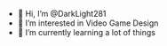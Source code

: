 - 👋 Hi, I’m @DarkLight281
- 👀 I’m interested in Video Game Design
- 🌱 I’m currently learning a lot of things
<!---
DarkLight281/DarkLight281 is a ✨ special ✨ repository because its `README.md` (this file) appears on your GitHub profile.
You can click the Preview link to take a look at your changes.
--->
